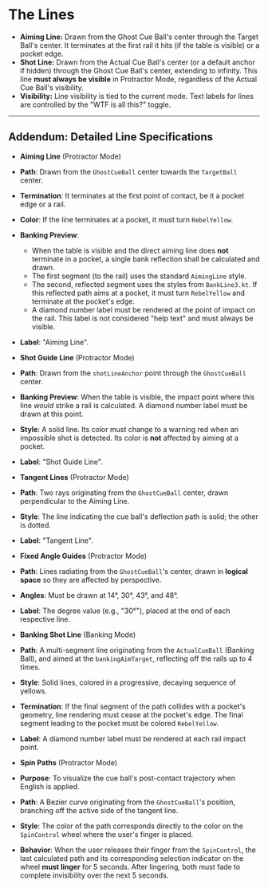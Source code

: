 # The Lines

*   **Aiming Line:** Drawn from the Ghost Cue Ball's center through the Target Ball's center. It terminates at the first rail it hits (if the table is visible) or a pocket edge.
*   **Shot Line:** Drawn from the Actual Cue Ball's center (or a default anchor if hidden) through the Ghost Cue Ball's center, extending to infinity. This line **must always be visible** in Protractor Mode, regardless of the Actual Cue Ball's visibility.
*   **Visibility:** Line visibility is tied to the current mode. Text labels for lines are controlled by the "WTF is all this?" toggle.

***
## Addendum: Detailed Line Specifications

*   **Aiming Line** (Protractor Mode)
*   **Path**: Drawn from the `GhostCueBall` center towards the `TargetBall` center.
*   **Termination**: It terminates at the first point of contact, be it a pocket edge or a rail.
*   **Color**: If the line terminates at a pocket, it must turn `RebelYellow`.
*   **Banking Preview**:
    *   When the table is visible and the direct aiming line does **not** terminate in a pocket, a single bank reflection shall be calculated and drawn.
    *   The first segment (to the rail) uses the standard `AimingLine` style.
    *   The second, reflected segment uses the styles from `BankLine3.kt`. If this reflected path aims at a pocket, it must turn `RebelYellow` and terminate at the pocket's edge.
    *   A diamond number label must be rendered at the point of impact on the rail. This label is not considered "help text" and must always be visible.
*   **Label**: "Aiming Line".

*   **Shot Guide Line** (Protractor Mode)
*   **Path**: Drawn from the `shotLineAnchor` point through the `GhostCueBall` center.
*   **Banking Preview**: When the table is visible, the impact point where this line *would* strike a rail is calculated. A diamond number label must be drawn at this point.
*   **Style**: A solid line. Its color must change to a warning red when an impossible shot is detected. Its color is **not** affected by aiming at a pocket.
*   **Label**: "Shot Guide Line".

*   **Tangent Lines** (Protractor Mode)
*   **Path**: Two rays originating from the `GhostCueBall` center, drawn perpendicular to the Aiming Line.
*   **Style**: The line indicating the cue ball's deflection path is solid; the other is dotted.
*   **Label**: "Tangent Line".

*   **Fixed Angle Guides** (Protractor Mode)
*   **Path**: Lines radiating from the `GhostCueBall`'s center, drawn in **logical space** so they are affected by perspective.
*   **Angles**: Must be drawn at 14°, 30°, 43°, and 48°.
*   **Label**: The degree value (e.g., "30°"), placed at the end of each respective line.

*   **Banking Shot Line** (Banking Mode)
*   **Path**: A multi-segment line originating from the `ActualCueBall` (Banking Ball), and aimed at the `bankingAimTarget`, reflecting off the rails up to 4 times.
*   **Style**: Solid lines, colored in a progressive, decaying sequence of yellows.
*   **Termination**: If the final segment of the path collides with a pocket's geometry, line rendering must cease at the pocket's edge. The final segment leading to the pocket must be colored `RebelYellow`.
*   **Label**: A diamond number label must be rendered at each rail impact point.

*   **Spin Paths** (Protractor Mode)
*   **Purpose**: To visualize the cue ball's post-contact trajectory when English is applied.
*   **Path**: A Bezier curve originating from the `GhostCueBall`'s position, branching off the active side of the tangent line.
*   **Style**: The color of the path corresponds directly to the color on the `SpinControl` wheel where the user's finger is placed.
*   **Behavior**: When the user releases their finger from the `SpinControl`, the last calculated path and its corresponding selection indicator on the wheel **must linger** for 5 seconds. After lingering, both must fade to complete invisibility over the next 5 seconds.